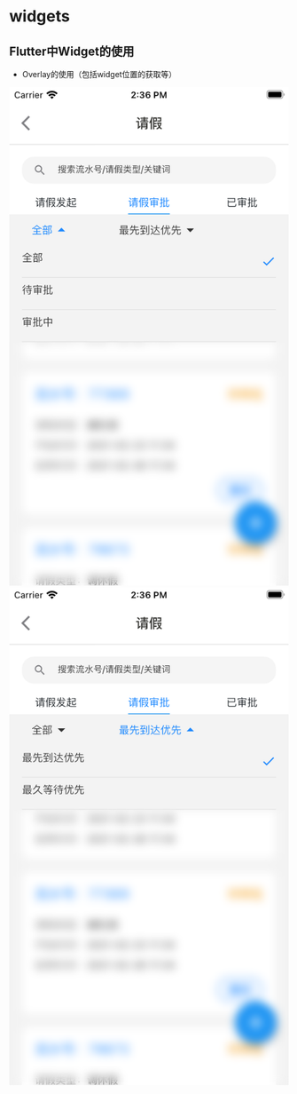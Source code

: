 # widgets


## Flutter中Widget的使用
- Overlay的使用（包括widget位置的获取等）  
  
![自定义下拉菜单效果1](imgs/custom_popup_menu_btn1.png)
![自定义下拉菜单效果2](imgs/custom_popup_menu_btn2.png)

